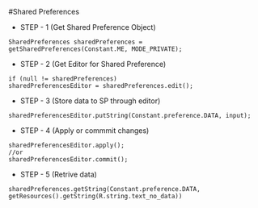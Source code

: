 #Shared Preferences
* STEP - 1 (Get Shared Preference Object)
```
SharedPreferences sharedPreferences = getSharedPreferences(Constant.ME, MODE_PRIVATE);
```
* STEP - 2 (Get Editor for Shared Preference)
```
if (null != sharedPreferences)
sharedPreferencesEditor = sharedPreferences.edit();
```
* STEP - 3 (Store data to SP through editor)
```
sharedPreferencesEditor.putString(Constant.preference.DATA, input);
```
* STEP - 4 (Apply or commmit changes)
```
sharedPreferencesEditor.apply();
//or
sharedPreferencesEditor.commit();
```
* STEP - 5 (Retrive data)
```
sharedPreferences.getString(Constant.preference.DATA, getResources().getString(R.string.text_no_data))
```

